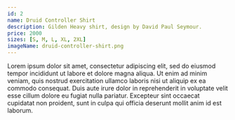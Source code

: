```yaml
---
id: 2
name: Druid Controller Shirt
description: Gilden Heavy shirt, design by David Paul Seymour.
price: 2000
sizes: [S, M, L, XL, 2XL]
imageName: druid-controller-shirt.png
---
```


Lorem ipsum dolor sit amet, consectetur adipiscing elit, sed do eiusmod tempor incididunt ut labore et dolore magna aliqua. Ut enim ad minim veniam, quis nostrud exercitation ullamco laboris nisi ut aliquip ex ea commodo consequat. Duis aute irure dolor in reprehenderit in voluptate velit esse cillum dolore eu fugiat nulla pariatur. Excepteur sint occaecat cupidatat non proident, sunt in culpa qui officia deserunt mollit anim id est laborum.